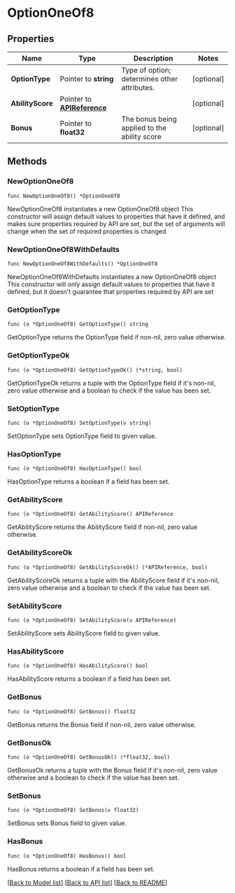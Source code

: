 # OptionOneOf8

## Properties

Name | Type | Description | Notes
------------ | ------------- | ------------- | -------------
**OptionType** | Pointer to **string** | Type of option; determines other attributes. | [optional] 
**AbilityScore** | Pointer to [**APIReference**](APIReference.md) |  | [optional] 
**Bonus** | Pointer to **float32** | The bonus being applied to the ability score | [optional] 

## Methods

### NewOptionOneOf8

`func NewOptionOneOf8() *OptionOneOf8`

NewOptionOneOf8 instantiates a new OptionOneOf8 object
This constructor will assign default values to properties that have it defined,
and makes sure properties required by API are set, but the set of arguments
will change when the set of required properties is changed

### NewOptionOneOf8WithDefaults

`func NewOptionOneOf8WithDefaults() *OptionOneOf8`

NewOptionOneOf8WithDefaults instantiates a new OptionOneOf8 object
This constructor will only assign default values to properties that have it defined,
but it doesn't guarantee that properties required by API are set

### GetOptionType

`func (o *OptionOneOf8) GetOptionType() string`

GetOptionType returns the OptionType field if non-nil, zero value otherwise.

### GetOptionTypeOk

`func (o *OptionOneOf8) GetOptionTypeOk() (*string, bool)`

GetOptionTypeOk returns a tuple with the OptionType field if it's non-nil, zero value otherwise
and a boolean to check if the value has been set.

### SetOptionType

`func (o *OptionOneOf8) SetOptionType(v string)`

SetOptionType sets OptionType field to given value.

### HasOptionType

`func (o *OptionOneOf8) HasOptionType() bool`

HasOptionType returns a boolean if a field has been set.

### GetAbilityScore

`func (o *OptionOneOf8) GetAbilityScore() APIReference`

GetAbilityScore returns the AbilityScore field if non-nil, zero value otherwise.

### GetAbilityScoreOk

`func (o *OptionOneOf8) GetAbilityScoreOk() (*APIReference, bool)`

GetAbilityScoreOk returns a tuple with the AbilityScore field if it's non-nil, zero value otherwise
and a boolean to check if the value has been set.

### SetAbilityScore

`func (o *OptionOneOf8) SetAbilityScore(v APIReference)`

SetAbilityScore sets AbilityScore field to given value.

### HasAbilityScore

`func (o *OptionOneOf8) HasAbilityScore() bool`

HasAbilityScore returns a boolean if a field has been set.

### GetBonus

`func (o *OptionOneOf8) GetBonus() float32`

GetBonus returns the Bonus field if non-nil, zero value otherwise.

### GetBonusOk

`func (o *OptionOneOf8) GetBonusOk() (*float32, bool)`

GetBonusOk returns a tuple with the Bonus field if it's non-nil, zero value otherwise
and a boolean to check if the value has been set.

### SetBonus

`func (o *OptionOneOf8) SetBonus(v float32)`

SetBonus sets Bonus field to given value.

### HasBonus

`func (o *OptionOneOf8) HasBonus() bool`

HasBonus returns a boolean if a field has been set.


[[Back to Model list]](../README.md#documentation-for-models) [[Back to API list]](../README.md#documentation-for-api-endpoints) [[Back to README]](../README.md)


